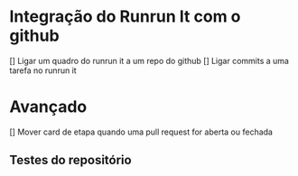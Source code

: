 # Integração do Runrun It com o github

[] Ligar um quadro do runrun it a um repo do github
[] Ligar commits a uma tarefa no runrun it

# Avançado 

[] Mover card de etapa quando uma pull request for aberta ou fechada


## Testes do repositório